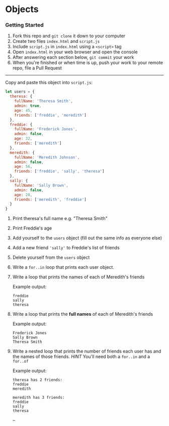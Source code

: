 # Objects

### Getting Started

1. Fork this repo and `git clone` it down to your computer
1. Create two files `index.html` and `script.js`
1. Include `script.js` in `index.html` using a `<script>` tag
1. Open `index.html` in your web browser and open the console
1. After answering each section below, `git commit` your work
1. When you're finished or when time is up, push your work to your remote repo, file a Pull Request

---

Copy and paste this object into `script.js`:

``` js
let users = {
  theresa: {
    fullName: 'Theresa Smith',
    admin: true,
    age: 45,
    friends: ['freddie', 'meredith']
  },
  freddie: {
    fullName: 'Frederick Jones',
    admin: false,
    age: 32,
    friends: ['meredith']
  },
  meredith: {
    fullName: 'Meredith Johnson',
    admin: false,
    age: 56,
    friends: ['freddie', 'sally', 'theresa']
  },
  sally: {
    fullName: 'Sally Brown',
    admin: false,
    age: 28,
    friends: ['meredith', 'freddie']
  }
}
```


1. Print theresa's full name e.g. "Theresa Smith"
2. Print Freddie's age
3. Add yourself to the `users` object (fill out the same info as everyone else)
4. Add a new friend `'sally'` to Freddie's list of friends
5. Delete yourself from the `users` object
6. Write a `for..in` loop that prints each user object.
9. Write a loop that prints the names of each of Meredith's friends

    Example output:
    ``` text
    freddie
    sally
    theresa
    ```

10. Write a loop that prints the **full names** of each of Meredith's friends

    Example output:
    ``` text
    Frederick Jones
    Sally Brown
    Theresa Smith
    ```

10. Write a nested loop that prints the number of friends each user has and the names of those friends.
  _HINT_ You'll need both a `for..in` and a `for..of`
  
    Example output:
    ``` text
    theresa has 2 friends:
    freddie
    meredith
    
    meredith has 3 friends:
    freddie
    sally
    theresa 
    
    …
    ```
